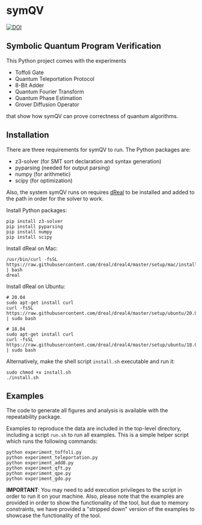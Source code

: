 # symQV

[![DOI](https://zenodo.org/badge/DOI/10.5281/zenodo.7400321.svg)](https://doi.org/10.5281/zenodo.7400321)

## Symbolic Quantum Program Verification

This Python project comes with the experiments

- Toffoli Gate
- Quantum Teleportation Protocol
- 8-Bit Adder
- Quantum Fourier Transform
- Quantum Phase Estimation
- Grover Diffusion Operator

that show how symQV can prove correctness of quantum algorithms.

## Installation

There are three requirements for symQV to run. The Python packages are:

- z3-solver (for SMT sort declaration and syntax generation)
- pyparsing (needed for output parsing)
- numpy (for arithmetic)
- scipy (for optimization)

Also, the system symQV runs on requires [dReal](http://dreal.github.io) to be installed and added to the path
in order for the solver to work.

Install Python packages:

    pip install z3-solver
    pip install pyparsing
    pip install numpy
    pip install scipy

Install dReal on Mac:

    /usr/bin/curl -fsSL https://raw.githubusercontent.com/dreal/dreal4/master/setup/mac/install.sh | bash
    dreal

Install dReal on Ubuntu:

    # 20.04
    sudo apt-get install curl
    curl -fsSL https://raw.githubusercontent.com/dreal/dreal4/master/setup/ubuntu/20.04/install.sh | sudo bash
    
    # 18.04
    sudo apt-get install curl
    curl -fsSL https://raw.githubusercontent.com/dreal/dreal4/master/setup/ubuntu/18.04/install.sh | sudo bash

Alternatively, make the shell script `install.sh` executable and run it:

    sudo chmod +x install.sh
    ./install.sh

## Examples

The code to generate all figures and analysis is available with the repeatability
package.

Examples to reproduce the data are included in the top-level directory, including a script `run.sh` to run all examples.
This is a simple helper script which runs the following commands:

    python experiment_toffoli.py
    python experiment_teleportation.py
    python experiment_add8.py
    python experiment_qft.py
    python experiment_qpe.py
    python experiment_gdo.py

__IMPORTANT__: You may need to add execution privileges to the script in order to run it on your machine.
Also, please note that the examples are provided in order to show the functionality of the tool,
but due to memory constraints, we have provided a "stripped down" version of the examples to showcase the
functionality of the tool.